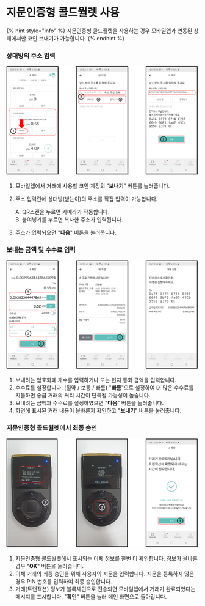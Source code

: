 # 지문인증형 콜드월렛 사용

{% hint style="info" %}
지문인증형 콜드월렛을 사용하는 경우 모바일앱과 연동된 상태에서만 코인 보내기가 가능합니다. 
{% endhint %}

### 상대방의 주소 입력

![](../../.gitbook/assets/mode_biometric_send_01.png)

1. 모바일앱에서 거래에 사용할 코인 계정의 “**보내기**” 버튼를 눌러줍니다. 
2. 주소 입력란에 상대방\(받는이\)의 주소를 직접 입력이 가능합니다.

   A. QR스캔을 누르면 카메라가 작동합니다.  
   B. 붙여넣기를 누르면 복사한 주소가 입력됩니다.  

3. 주소가 입력되으면 "**다음**" 버튼을 눌러줍니다. 

### 보내는 금액 및 수수료 입력

![](../../.gitbook/assets/mode_biometric_send_02.png)

1. 보내려는 암호화폐 개수를 입력하거나 또는 현지 통화 금액을 입력합니다. 
2. 수수료를 설정합니다. \(절약 / 보통 / 빠름\) "**빠름**"으로 설정하여 더 많은 수수료를 지불하면 송금 거래의 처리 시간이 단축될 가능성이 높습니다. 
3. 보내려는 금액과 수수료를 설정하였으면 "**다음**" 버튼을 눌러줍니다.  
4. 화면에 표시된 거래 내용이 올바른지 확인하고 "**보내기**" 버튼을 눌러줍니다. 

### 지문인증형 콜드월렛에서 최종 승인

![](../../.gitbook/assets/mode_biometric_send_03.png)

1. 지문인증형 콜드월렛에서 표시되는 이체 정보를 한번 더 확인합니다. 정보가 올바른 경우 "**OK**" 버튼을 눌러줍니다. 
2. 이체 거래의 최종 승인을 위해 사용자의 지문을 입력합니다. 지문을 등록하지 않은 경우 PIN 번호를 입력하여 최종 승인합니다.    
3. 거래\(트랜잭션\) 정보가 블록체인으로 전송되면 모바일앱에서 거래가 완료되었다는 메시지를 표시합니다. "**확인**" 버튼을 눌러 메인 화면으로 돌아갑니다. 

